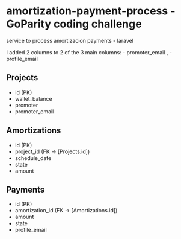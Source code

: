 # amortization-payment-process - GoParity coding challenge
service to process amortizacion payments - laravel

I added 2 columns to 2 of the 3 main columns: - promoter_email , - profile_email

## Projects
- id (PK)
- wallet_balance
- promoter
- promoter_email

## Amortizations
- id (PK)
- project_id (FK -> [Projects.id])
- schedule_date
- state
- amount

## Payments
- id (PK)
- amortization_id (FK -> [Amortizations.id])
- amount
- state
- profile_email

